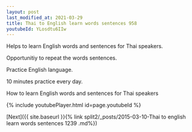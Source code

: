 ```yaml
---
layout: post
last_modified_at: 2021-03-29
title: Thai to English learn words sentences 958 
youtubeId: YLosdtu6IIw
---
```

 
 
Helps to learn English words and sentences for Thai speakers.

Opportunitiy to repeat the words sentences. 

Practice English language. 
 
10 minutes practice every day. 
 
How to learn English words and sentences for Thai speakers 
 
{% include youtubePlayer.html id=page.youtubeId %}
 
 
[Next]({{ site.baseurl }}{% link  split2/_posts/2015-03-10-Thai to english learn words sentences 1239 .md%})
 
